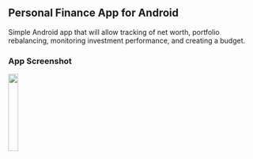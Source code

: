 ## Personal Finance App for Android

Simple Android app that will allow tracking of net worth, portfolio rebalancing, monitoring investment performance, and creating a budget. 

### App Screenshot
<img src="https://raw.githubusercontent.com/ZGoldman8/Personal-Finance-App-Android/master/screenshots/main.png" width=20% height=20%>

